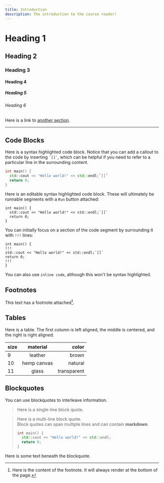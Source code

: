 ```yaml
---
title: Introduction
description: The introduction to the course reader!
---
```


# Heading 1
## Heading 2
### Heading 3
#### Heading 4
##### Heading 5
###### Heading 6

Here is a link to [another section](#code-blocks).

---

## Code Blocks

Here is a syntax highlighted code block. Notice that you can add a callout to the code by inserting `` `[]` ``, which can be helpful if you need to refer to a particular line in the surrounding content.

```cpp
int main() {
  std::cout << "Hello world!" << std::endl;`[]`
  return 0;
}
```

Here is an editable syntax highlighted code block. These will ultimately be runnable segments with a `Run` button attached:

```cpp,runnable
int main() {
  std::cout << "Hello world!" << std::endl;`[]`
  return 0;
}
```

You can initially focus on a section of the code segment by surrounding it with `!!!` lines:

```cpp,runnable
int main() {
!!!
std::cout << "Hello world!" << std::endl;`[]`
return 0;
!!!
}
```

You can also use `inline code`, although this won't be syntax highlighted.

## Footnotes

This text has a footnote attached[^1].

[^1]: Here is the content of the footnote. It will always render at the bottom of the page.

## Tables

Here is a table. The first column is left aligned, the middle is centered, and the right is right aligned.

size | material     | color
-----|:------------:|------------:
9    | leather      | brown
10   | hemp canvas  | natural
11   | glass        | transparent

## Blockquotes

You can use blockquotes to interleave information.

> Here is a single-line block quote.  

> Here is a multi-line block quote.  
> Block quotes can span multiple lines and can contain **markdown**.
>
> ```cpp
> int main() {
>   std::cout << "Hello world!" << std::endl;
>   return 0;
> }
> ```
> 

Here is some text beneath the blockquote.